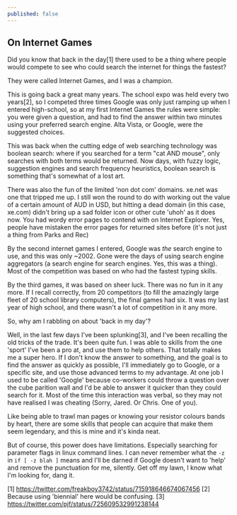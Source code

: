 ```yaml
---
published: false
---
```

## On Internet Games

Did you know that back in the day[1] there used to be a thing where people would compete to see who could search the internet for things the fastest?

They were called Internet Games, and I was a champion. 

This is going back a great many years. The school expo was held every two years[2], so I competed three times Google was only just ramping up when I entered high-school, so at my first Internet Games the rules were simple: you were given a question, and had to find the answer within two minutes using your preferred search engine. Alta Vista, or Google, were the suggested choices. 

This was back when the cutting edge of web searching technology was boolean search: where if you searched for a term "cat AND mouse", only searches with both terms would be returned. Now days, with fuzzy logic, suggestion engines and search frequency heuristics, boolean search is something that's somewhat of a lost art. 

There was also the fun of the limited 'non dot com' domains. xe.net was one that tripped me up. I still won the round to do with working out the value of a certain amount of AUD in USD, but hitting a dead domain (in this case, xe.com) didn't bring up a sad folder icon or other cute 'uhoh' as it does now. You had wordy error pages to contend with on Internet Explorer. Yes, people have mistaken the error pages for returned sites before (it's not just a thing from Parks and Rec)

By the second internet games I entered, Google was *the* search engine to use, and this was only ~2002. Gone were the days of using search engine aggregators (a search engine for search engines. Yes, this was a thing). Most of the competition was based on who had the fastest typing skills. 

By the third games, it was based on sheer luck. There was no fun in it any more. If I recall correctly, from 20 competitors (to fill the amazingly large fleet of 20 school library computers), the final games had six. It was my last year of high school, and there wasn't a lot of competition in it any more. 

So, why am I rabbling on about 'back in my day'?

Well, in the last few days I've been splunking[3], and I've been recalling the old tricks of the trade. It's been quite fun. I was able to skills from the one 'sport' I've been a pro at, and use them to help others. That totally makes me a super hero. If I don't know the answer to something, and the goal is to find the answer as quickly as possible, I'll immediately go to Google, or a specific site, and use those advanced terms to my advantage. At one job I used to be called 'Google' because co-workers could throw a question over the cube parition wall and I'd be able to answer it quicker than they could search for it. Most of the time this interaction was verbal, so they may not have realised I was cheating (Sorry, Jared. Or Chris. One of you). 

Like being able to trawl man pages or knowing your resistor colours bands by heart, there are some skills that people can acquire that make them seem legendary, and this is mine and it's kinda neat. 

But of course, this power does have limitations. Especially searching for parameter flags in linux command lines. I can never remember what the `-z` in `if [ -z blah ]` means and I'll be darned if Google doesn't want to 'help' and remove the punctuation for me, silently. Get off my lawn, I know what I'm looking for, dang it.



[1] https://twitter.com/freakboy3742/status/715918646674067456
[2] Because using 'biennial' here would be confusing.
[3] https://twitter.com/pjf/status/725609532991238144